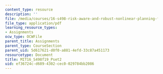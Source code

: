 ```yaml
---
content_type: resource
description: ''
file: /media/courses/16-s498-risk-aware-and-robust-nonlinear-planning-fall-2019/ef36724cd6894302cec0029784bb2086_MIT16_S498f19_Pset2.pdf
file_type: application/pdf
learning_resource_types:
- Assignments
ocw_type: OCWFile
parent_title: Assignments
parent_type: CourseSection
parent_uid: 5d617621-d0f0-a881-4efd-33c87a451173
resourcetype: Document
title: MIT16_S498f19_Pset2
uid: ef36724c-d689-4302-cec0-029784bb2086
---
```

